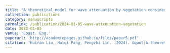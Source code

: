 ```yaml
---
title: "A theoretical model for wave attenuation by vegetation considering current effects"
collection: publications
category: manuscripts
permalink: /publication/2024-01-05-wave-attenuation-vegetation
date: 2022-01-05
venue: 'Coast. Eng.'
paperurl: 'http://academicpages.github.io/files/paper5.pdf'
citation: 'Huiran Liu, Haiqi Fang, Pengzhi Lin. (2024). &quot;A theoretical model for wave attenuation by vegetation considering current effects.&quot; <i>Coast. Eng.</i>, 190: 104508. [doi: 10.1016/j.coastaleng.2024.104508](https://doi.org/10.1016/j.coastaleng.2024.104508)'
---
```


